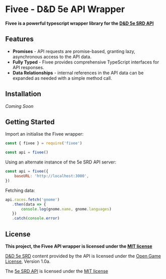 # Fivee - D&D 5e API Wrapper
**Fivee is a powerful typescript wrapper library for the [D&D 5e SRD API](https://dnd5eapi.co/)**

## Features
- **Promises** - API requests are promise-based, granting lazy, asynchronous access to the API data.
- **Fully Typed** - Fivee provides comprehensive TypeScript interfaces for API responses.
- **Data Relationships** - internal references in the API data can be expanded as needed with a simple method call.

## Installation
*Coming Soon*

## Getting Started
Import an initialise the Fivee wrapper:
```js
const { fivee } = require('fivee')

const api = fivee()
```

Using an alternate instance of the 5e SRD API server:
```js
const api = fivee({
    baseURL: 'http://localhost:3000',
})
```

Fetching data:
```js
api.races.fetch('gnome')
   .then(data => {
       console.log(gnome.name, gnome.languages)
   })
   .catch(console.error)
```

## License

**This project, the Fivee API wrapper is licensed under the [MIT license](https://github.com/fergcb/fivee/blob/master/LICENSE)**

[D&D 5e SRD](https://dnd.wizards.com/articles/features/systems-reference-document-srd) content provided by the API is licensed under the [Open Game License](https://en.wikipedia.org/wiki/Open_Game_License), Version 1.0a.

The [5e SRD API](https://github.com/bagelbits/5e-srd-api) is licensed under the [MIT license](https://github.com/bagelbits/5e-srd-api/blob/master/LICENSE.md)
